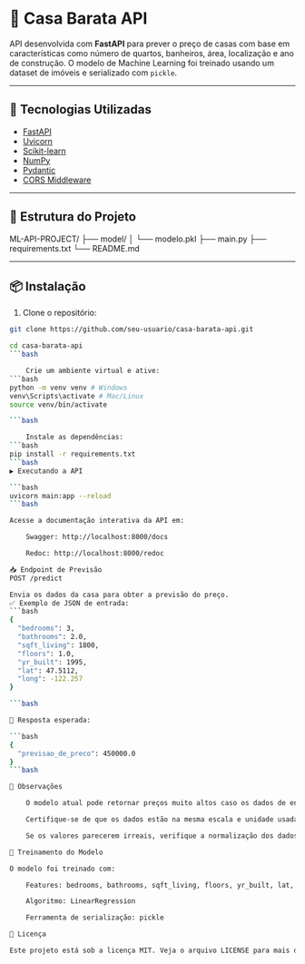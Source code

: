 # 🏡 Casa Barata API

API desenvolvida com **FastAPI** para prever o preço de casas com base em características como número de quartos, banheiros, área, localização e ano de construção. O modelo de Machine Learning foi treinado usando um dataset de imóveis e serializado com `pickle`.

---

## 🚀 Tecnologias Utilizadas

- [FastAPI](https://fastapi.tiangolo.com/)
- [Uvicorn](https://www.uvicorn.org/)
- [Scikit-learn](https://scikit-learn.org/)
- [NumPy](https://numpy.org/)
- [Pydantic](https://docs.pydantic.dev/)
- [CORS Middleware](https://fastapi.tiangolo.com/tutorial/cors/)

---

## 📁 Estrutura do Projeto

ML-API-PROJECT/ 
├── model/ 
│ └── modelo.pkl 
├── main.py 
├── requirements.txt 
└── README.md


---

## 📦 Instalação

1. Clone o repositório:

```bash
git clone https://github.com/seu-usuario/casa-barata-api.git
```

```bash
cd casa-barata-api
```bash

    Crie um ambiente virtual e ative:
```bash
python -m venv venv # Windows
venv\Scripts\activate # Mac/Linux
source venv/bin/activate

```bash

    Instale as dependências:
```bash
pip install -r requirements.txt
```bash
▶️ Executando a API

```bash
uvicorn main:app --reload
```bash

Acesse a documentação interativa da API em:

    Swagger: http://localhost:8000/docs

    Redoc: http://localhost:8000/redoc

📥 Endpoint de Previsão
POST /predict

Envia os dados da casa para obter a previsão do preço.
✅ Exemplo de JSON de entrada:
```bash
{
  "bedrooms": 3,
  "bathrooms": 2.0,
  "sqft_living": 1800,
  "floors": 1.0,
  "yr_built": 1995,
  "lat": 47.5112,
  "long": -122.257
}

```bash

🔁 Resposta esperada:

```bash
{
  "previsao_de_preco": 450000.0
}
```bash

📌 Observações

    O modelo atual pode retornar preços muito altos caso os dados de entrada estejam fora da distribuição esperada.

    Certifique-se de que os dados estão na mesma escala e unidade usada durante o treinamento do modelo.

    Se os valores parecerem irreais, verifique a normalização dos dados ou reavalie a performance do modelo com técnicas de validação.

🧠 Treinamento do Modelo

O modelo foi treinado com:

    Features: bedrooms, bathrooms, sqft_living, floors, yr_built, lat, long

    Algoritmo: LinearRegression

    Ferramenta de serialização: pickle

📜 Licença

Este projeto está sob a licença MIT. Veja o arquivo LICENSE para mais detalhes.
